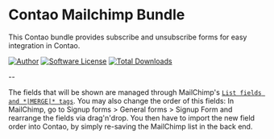 Contao Mailchimp Bundle
==========================

This Contao bundle provides subscribe and unsubscribe forms for easy integration in Contao.

[![Author](http://img.shields.io/badge/author-@1upgmbh-blue.svg?style=flat-square)](https://twitter.com/1upgmbh)
[![Software License](http://img.shields.io/badge/license-MIT-brightgreen.svg?style=flat-square)](LICENSE)
[![Total Downloads](http://img.shields.io/packagist/dt/oneup/contao-mailchimp.svg?style=flat-square)](https://packagist.org/packages/oneup/contao-mailchimp)

--

The fields that will be shown are managed through MailChimp's [`List fields and *|MERGE|* tags`](http://kb.mailchimp.com/lists/managing-subscribers/set-default-merge-values-for-a-list). You may also change the order of this fields: In MailChimp, go to Signup forms > General forms > Signup Form and rearrange the fields via drag'n'drop. You then have to import the new field order into Contao, by simply re-saving the MailChimp list in the back end. 
